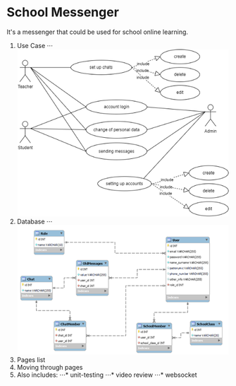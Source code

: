 # School Messenger
It's a messenger that could be used for school online learning.
1. Use Case
⋅⋅⋅![use_case](https://github.com/Pet315/school_messenger/blob/main/src/resources/img/use_case.png)
2. Database
⋅⋅⋅![db](https://github.com/Pet315/school_messenger/blob/main/src/resources/img/db.png)
3. Pages list
4. Moving through pages
5. Also includes:
⋅⋅⋅* unit-testing
⋅⋅⋅* video review
⋅⋅⋅* websocket
